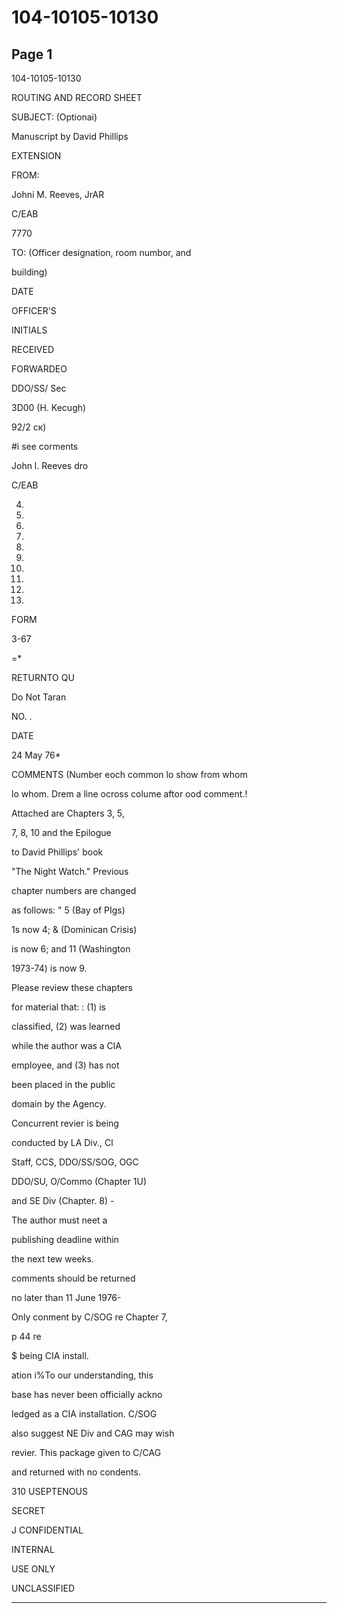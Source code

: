 # 104-10105-10130

## Page 1

104-10105-10130

ROUTING AND RECORD SHEET

SUBJECT: (Optionai)

Manuscript by David Phillips

EXTENSION

FROM:

Johni M. Reeves, JrAR

C/EAB

7770

TO: (Officer designation, room numbor, and

building)

DATE

OFFICER'S

INITIALS

RECEIVED

FORWARDEO

DDO/SS/ Sec

3D00 (H. Kecugh)

92/2 ск)

#i see corments

John l. Reeves dro

C/EAB

4.

5.

8.

9.

10.

11.

12.

13.

14.

15.

FORM

3-67

=*

RETURNTO QU

Do Not Taran

NO. .

DATE

24 May 76*

COMMENTS (Number eoch common lo show from whom

lo whom. Drem a line ocross colume aftor ood comment.!

Attached are Chapters 3, 5,

7, 8, 10 and the Epilogue

to David Phillips' book

"The Night Watch." Previous

chapter numbers are changed

as follows: " 5 (Bay of PIgs)

1s now 4; & (Dominican Crisis)

is now 6; and 11 (Washington

1973-74) is now 9.

Please review these chapters

for material that: : (1) is

classified, (2) was learned

while the author was a ClA

employee, and (3) has not

been placed in the public

domain by the Agency.

Concurrent revier is being

conducted by LA Div., Cl

Staff, CCS, DDO/SS/SOG, OGC

DDO/SU, O/Commo (Chapter 1U)

and SE Div (Chapter. 8) -

The author must neet a

publishing deadline within

the next tew weeks.

comments should be returned

no later than 11 June 1976-

Only conment by C/SOG re Chapter 7,

p 44 re

$ being CIA install.

ation i%To our understanding, this

base has never been officially ackno

ledged as a CIA installation. C/SOG

also suggest NE Div and CAG may wish

revier. This package given to C/CAG

and returned with no condents.

310 USEPTENOUS

SECRET

J CONFIDENTIAL

INTERNAL

USE ONLY

UNCLASSIFIED

---

